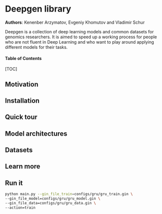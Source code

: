 # Deepgen library

**Authors**: Kenenber Arzymatov, Evgeniy Khomutov and Vladimir Schur

<!---->

Deepgen is a collection of deep learning models and common datasets for genomics researchers. It is aimed to speed up a working process for 
people who are not fluent in Deep Learning and who want to play around applying different models for their tasks.  

#### Table of Contents

[TOC]
## Motivation 

## Installation

## Quick tour  

## Model architectures

## Datasets

## Learn more

## Run it 

```bash
python main.py --gin_file_train=configs/gru/gru_train.gin \
--gin_file_model=configs/gru/gru_model.gin \
--gin_file_data=configs/gru/gru_data.gin \
--action=train
```